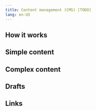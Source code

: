 ```yaml
---
title: Content management (CMS) [TODO]
lang: en-US
---
```


## How it works

## Simple content

## Complex content

## Drafts

## Links